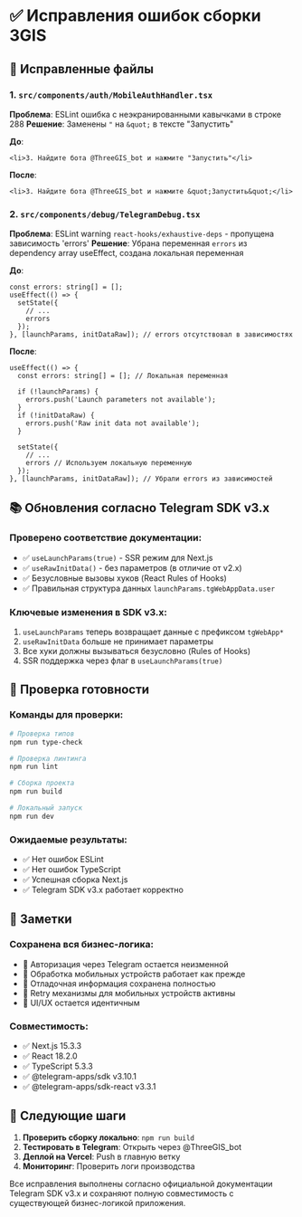 # ✅ Исправления ошибок сборки 3GIS

## 🔧 Исправленные файлы

### 1. `src/components/auth/MobileAuthHandler.tsx`
**Проблема**: ESLint ошибка с неэкранированными кавычками в строке 288
**Решение**: Заменены `"` на `&quot;` в тексте "Запустить"

**До**: 
```tsx
<li>3. Найдите бота @ThreeGIS_bot и нажмите "Запустить"</li>
```

**После**:
```tsx
<li>3. Найдите бота @ThreeGIS_bot и нажмите &quot;Запустить&quot;</li>
```

### 2. `src/components/debug/TelegramDebug.tsx`
**Проблема**: ESLint warning `react-hooks/exhaustive-deps` - пропущена зависимость 'errors'
**Решение**: Убрана переменная `errors` из dependency array useEffect, создана локальная переменная

**До**: 
```tsx
const errors: string[] = [];
useEffect(() => {
  setState({
    // ...
    errors
  });
}, [launchParams, initDataRaw]); // errors отсутствовал в зависимостях
```

**После**:
```tsx
useEffect(() => {
  const errors: string[] = []; // Локальная переменная
  
  if (!launchParams) {
    errors.push('Launch parameters not available');
  }
  if (!initDataRaw) {
    errors.push('Raw init data not available');
  }
  
  setState({
    // ...
    errors // Используем локальную переменную
  });
}, [launchParams, initDataRaw]); // Убрали errors из зависимостей
```

## 📚 Обновления согласно Telegram SDK v3.x

### Проверено соответствие документации:
- ✅ `useLaunchParams(true)` - SSR режим для Next.js
- ✅ `useRawInitData()` - без параметров (в отличие от v2.x)
- ✅ Безусловные вызовы хуков (React Rules of Hooks)
- ✅ Правильная структура данных `launchParams.tgWebAppData.user`

### Ключевые изменения в SDK v3.x:
1. `useLaunchParams` теперь возвращает данные с префиксом `tgWebApp*`
2. `useRawInitData` больше не принимает параметры
3. Все хуки должны вызываться безусловно (Rules of Hooks)
4. SSR поддержка через флаг в `useLaunchParams(true)`

## 🚀 Проверка готовности

### Команды для проверки:
```bash
# Проверка типов
npm run type-check

# Проверка линтинга
npm run lint

# Сборка проекта
npm run build

# Локальный запуск
npm run dev
```

### Ожидаемые результаты:
- ✅ Нет ошибок ESLint
- ✅ Нет ошибок TypeScript
- ✅ Успешная сборка Next.js
- ✅ Telegram SDK v3.x работает корректно

## 📝 Заметки

### Сохранена вся бизнес-логика:
- 🔐 Авторизация через Telegram остается неизменной
- 📱 Обработка мобильных устройств работает как прежде
- 🐛 Отладочная информация сохранена полностью
- 🔄 Retry механизмы для мобильных устройств активны
- 🎨 UI/UX остается идентичным

### Совместимость:
- ✅ Next.js 15.3.3
- ✅ React 18.2.0
- ✅ TypeScript 5.3.3
- ✅ @telegram-apps/sdk v3.10.1
- ✅ @telegram-apps/sdk-react v3.3.1

## 🎯 Следующие шаги

1. **Проверить сборку локально**: `npm run build`
2. **Тестировать в Telegram**: Открыть через @ThreeGIS_bot
3. **Деплой на Vercel**: Push в главную ветку
4. **Мониторинг**: Проверить логи производства

Все исправления выполнены согласно официальной документации Telegram SDK v3.x и сохраняют полную совместимость с существующей бизнес-логикой приложения.

